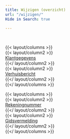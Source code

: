 ```yaml
---
title: Wijzigen (overzicht)
url: "/wijzigen/"
Hide in Search: true

---
```

<br>

{{< layout/columns >}}  
{{< layout/column2 >}}  
[Klantgegevens](/wijzigen/klantgegevens/)  
{{</ layout/column2 >}}  
{{< layout/column2 >}}  
[Verhuisbericht](/wijzigen/verhuisbericht/)  
{{</ layout/column2 >}}  
{{</ layout/columns >}}

{{< layout/columns >}}  
{{< layout/column2 >}}  
[Rekeningnummer](/wijzigen/rekeningnummer/)  
{{</ layout/column2 >}}  
{{< layout/column2 >}}  
[Gidsvermelding](/wijzigen/gidsvermelding/)  
{{</ layout/column2 >}}  
{{</ layout/columns >}}